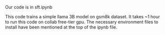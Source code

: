 Our code is in sft.ipynb

This code trains a simple llama 3B model on gsm8k dataset. It takes ~1 hour to run this code on collab free-tier gpu. The necessary environment files to install have been mentioned at the top of the ipynb file.
